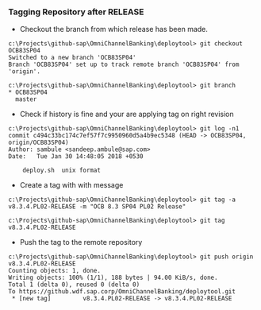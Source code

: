 
### Tagging Repository after RELEASE 

- Checkout the branch from which release has been made.
```
c:\Projects\github-sap\OmniChannelBanking\deploytool> git checkout OCB83SP04
Switched to a new branch 'OCB83SP04'
Branch 'OCB83SP04' set up to track remote branch 'OCB83SP04' from 'origin'.

c:\Projects\github-sap\OmniChannelBanking\deploytool> git branch
* OCB83SP04
  master
```

- Check if history is fine and your are applying tag on right revision
```
c:\Projects\github-sap\OmniChannelBanking\deploytool> git log -n1
commit c494c33bc174c7ef57f7c9950960d5a4b9ec5348 (HEAD -> OCB83SP04, origin/OCB83SP04)
Author: sambule <sandeep.ambule@sap.com>
Date:   Tue Jan 30 14:48:05 2018 +0530

    deploy.sh  unix format
```

- Create a tag with with message
```
c:\Projects\github-sap\OmniChannelBanking\deploytool> git tag -a v8.3.4.PL02-RELEASE -m "OCB 8.3 SP04 PL02 Release"

c:\Projects\github-sap\OmniChannelBanking\deploytool> git tag
v8.3.4.PL02-RELEASE
```

- Push the tag to the remote repository
```
c:\Projects\github-sap\OmniChannelBanking\deploytool> git push origin v8.3.4.PL02-RELEASE
Counting objects: 1, done.
Writing objects: 100% (1/1), 188 bytes | 94.00 KiB/s, done.
Total 1 (delta 0), reused 0 (delta 0)
To https://github.wdf.sap.corp/OmniChannelBanking/deploytool.git
 * [new tag]         v8.3.4.PL02-RELEASE -> v8.3.4.PL02-RELEASE
```